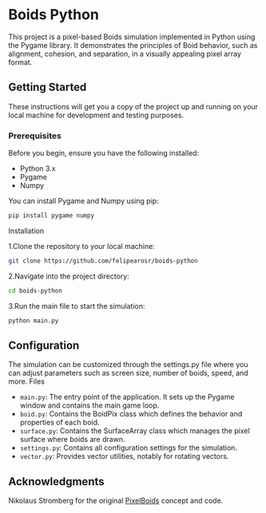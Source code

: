# Boids Python

This project is a pixel-based Boids simulation implemented in Python using the Pygame library. It demonstrates the principles of Boid behavior, such as alignment, cohesion, and separation, in a visually appealing pixel array format.

## Getting Started

These instructions will get you a copy of the project up and running on your local machine for development and testing purposes.

### Prerequisites

Before you begin, ensure you have the following installed:
- Python 3.x
- Pygame
- Numpy

You can install Pygame and Numpy using pip:

```bash
pip install pygame numpy
```
Installation

1.Clone the repository to your local machine:

```bash
git clone https://github.com/felipearosr/boids-python
```
2.Navigate into the project directory:

```bash
cd boids-python
```
3.Run the main file to start the simulation:

```bash
python main.py
```
## Configuration

The simulation can be customized through the settings.py file where you can adjust parameters such as screen size, number of boids, speed, and more.
Files

- `main.py`: The entry point of the application. It sets up the Pygame window and contains the main game loop.
- `boid.py`: Contains the BoidPix class which defines the behavior and properties of each boid.
- `surface.py`: Contains the SurfaceArray class which manages the pixel surface where boids are drawn.
- `settings.py`: Contains all configuration settings for the simulation.
- `vector.py`: Provides vector utilities, notably for rotating vectors.

## Acknowledgments

Nikolaus Stromberg for the original [PixelBoids](https://github.com/Nikorasu/PyNBoids/tree/main) concept and code.